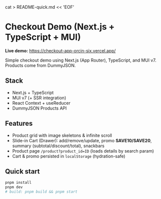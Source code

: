 cat > README-quick.md << 'EOF'

# Checkout Demo (Next.js + TypeScript + MUI)

**Live demo:** https://checkout-app-orcin-six.vercel.app/

Simple checkout demo using Next.js (App Router), TypeScript, and MUI v7. Products come from DummyJSON.

## Stack

- Next.js + TypeScript
- MUI v7 (+ SSR integration)
- React Context + useReducer
- DummyJSON Products API

## Features

- Product grid with image skeletons & infinite scroll
- Slide-in Cart (Drawer): add/remove/update, promo **SAVE10/SAVE20**, summary (subtotal/discount/total), snackbars
- Product page `/product?product_id=ID` (loads details by search param)
- Cart & promo persisted in `localStorage` (hydration-safe)

## Quick start

```bash
pnpm install
pnpm dev
# build: pnpm build && pnpm start
```
